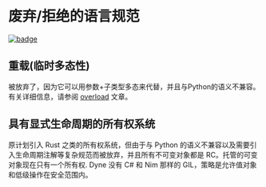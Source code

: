 # 废弃/拒绝的语言规范

[![badge](https://img.shields.io/endpoint.svg?url=https%3A%2F%2Fgezf7g7pd5.execute-api.ap-northeast-1.amazonaws.com%2Fdefault%2Fsource_up_to_date%3Fowner%3Derg-lang%26repos%3Derg%26ref%3Dmain%26path%3Ddoc/EN/compiler/abandoned.md%26commit_hash%3Dd15cbbf7b33df0f78a575cff9679d84c36ea3ab1)](https://gezf7g7pd5.execute-api.ap-northeast-1.amazonaws.com/default/source_up_to_date?owner=erg-lang&repos=erg&ref=main&path=doc/EN/compiler/abandoned.md&commit_hash=d15cbbf7b33df0f78a575cff9679d84c36ea3ab1)

## 重载(临时多态性)

被放弃了，因为它可以用参数+子类型多态来代替，并且与Python的语义不兼容。 有关详细信息，请参阅 [overload](../syntax/type/overloading.md) 文章。

## 具有显式生命周期的所有权系统

原计划引入 Rust 之类的所有权系统，但由于与 Python 的语义不兼容以及需要引入生命周期注解等复杂规范而被放弃，并且所有不可变对象都是 RC。托管的可变对象现在只有一个所有权.
Dyne 没有 C# 和 Nim 那样的 GIL，策略是允许值对象和低级操作在安全范围内。